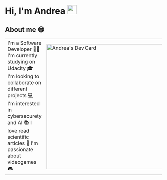 # Hi, I'm Andrea <img src="https://github.com/TheDudeThatCode/TheDudeThatCode/blob/master/Assets/Developer.gif" width="29px">
<!--
**AndreaScacchi/AndreaScacchi** is a ✨ _special_ ✨ repository because its `README.md` (this file) appears on your GitHub profile.

Here are some ideas to get you started:

- 🔭 I’m currently working on ...
- 🌱 I’m currently learning ...
- 👯 I’m looking to collaborate on ...
- 🤔 I’m looking for help with ...
- 💬 Ask me about ...
- 📫 How to reach me: ...
- 😄 Pronouns: ...
- ⚡ Fun fact: ...
-->

## About me 😁
<table>
  <tr>
    <td valign="center">
      I'm a Software Developer 🧑‍💻
      I'm currently studying on Udacity 🎓
     I'm looking to collaborate on different projects 💻
     I'm interested in cybersecurety and AI 📚
     I love read scientific articles 🔭
     I'm passionate about videogames 🎮
    <td >
      <a href="https://app.daily.dev/ghostpy"><img src="https://api.daily.dev/devcards/a3fb4624ddc84c31a43ad3af6eb606d2.png?r=2bn" width="400" alt="Andrea's Dev Card"/></a>
    </td>
  </tr>
</table>
